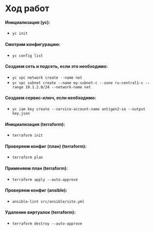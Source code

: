 # Ход работ
#### Инициализация (yc):
- `yc init`
#### Смотрим конфигурацию:
- `yc config list`
#### Создаем сеть и подсеть, если это необходимо:
- `yc vpc network create --name net`
- `yc vpc subnet create --name my-subnet-c --zone ru-central1-c --range 10.1.2.0/24 --network-name net`
#### Создаем сервис-ключ, если необходимо:
- `yc iam key create --service-account-name antigen2-sa --output key.json`
#### Инициализация (terraform):
- `terraform init`
#### Проверяем конфиг (план) (terraform):
- `terraform plan`
#### Применяем план (terraform): 
- `terraform apply --auto-approve`
#### Проверяем конфиг (ansible):
- `ansible-lint src/ansible/site.yml`
#### Удаление виртуалок (terraform):
- `terraform destroy --auto-approve`
